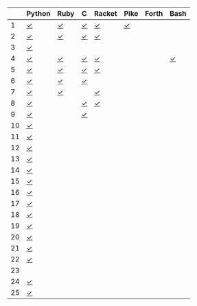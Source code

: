 |    | Python       | Ruby         | C            | Racket       | Pike         | Forth        | Bash         |
| -- | ------       | ----         | -            | ------       | ----         | -----        | ----         |
|  1 | [✓][01py]    | [✓][01rb]    | [✓][01c]     | [✓][01rkt]   | [✓][01pike]  |              |              |
|  2 | [✓][02py]    | [✓][02rb]    | [✓][02c]     | [✓][02rkt]   |              |              |              |
|  3 | [✓][03py]    |              |              |              |              |              |              |
|  4 | [✓][04py]    | [✓][04rb]    | [✓][04c]     | [✓][04rkt]   |              |              | [✓][04sh]    |
|  5 | [✓][05py]    | [✓][05rb]    | [✓][05c]     | [✓][05rkt]   |              |              |              |
|  6 | [✓][06py]    | [✓][06rb]    | [✓][06c]     |              |              |              |              |
|  7 | [✓][07py]    | [✓][07rb]    |              | [✓][07rkt]   |              |              |              |
|  8 | [✓][08py]    |              | [✓][08c]     | [✓][08rkt]   |              |              |              |
|  9 | [✓][09py]    |              | [✓][09c]     |              |              |              |              |
| 10 | [✓][10py]    |              |              |              |              |              |              |
| 11 | [✓][11py]    |              |              |              |              |              |              |
| 12 | [✓][12py]    |              |              |              |              |              |              |
| 13 | [✓][13py]    |              |              |              |              |              |              |
| 14 | [✓][14py]    |              |              |              |              |              |              |
| 15 | [✓][15py]    |              |              |              |              |              |              |
| 16 | [✓][16py]    |              |              |              |              |              |              |
| 17 | [✓][17py]    |              |              |              |              |              |              |
| 18 | [✓][18py]    |              |              |              |              |              |              |
| 19 | [✓][19py]    |              |              |              |              |              |              |
| 20 | [✓][20py]    |              |              |              |              |              |              |
| 21 | [✓][21py]    |              |              |              |              |              |              |
| 22 | [✓][22py]    |              |              |              |              |              |              |
| 23 |              |              |              |              |              |              |              |
| 24 | [✓][24py]    |              |              |              |              |              |              |
| 25 | [✓][25py]    |              |              |              |              |              |              |

[01py]:      https://github.com/allengarvin/adventofcode/blob/main/2017/01/01-python.py
[01rb]:      https://github.com/allengarvin/adventofcode/blob/main/2017/01/01-ruby.rb
[01c]:       https://github.com/allengarvin/adventofcode/blob/main/2017/01/01-c.c
[01rkt]:     https://github.com/allengarvin/adventofcode/blob/main/2017/01/01-racket.rkt
[01pike]:    https://github.com/allengarvin/adventofcode/blob/main/2017/01/01-pike.pike
[02py]:      https://github.com/allengarvin/adventofcode/blob/main/2017/02/02-python.py
[02rb]:      https://github.com/allengarvin/adventofcode/blob/main/2017/02/02-ruby.rb
[02c]:       https://github.com/allengarvin/adventofcode/blob/main/2017/02/02-c.c
[02rkt]:     https://github.com/allengarvin/adventofcode/blob/main/2017/02/02-racket.rkt
[03py]:      https://github.com/allengarvin/adventofcode/blob/main/2017/03/03-python.py
[04py]:      https://github.com/allengarvin/adventofcode/blob/main/2017/04/04-python.py
[04rb]:      https://github.com/allengarvin/adventofcode/blob/main/2017/04/04-ruby.rb
[04c]:       https://github.com/allengarvin/adventofcode/blob/main/2017/04/04-c.c
[04rkt]:     https://github.com/allengarvin/adventofcode/blob/main/2017/04/04-racket.rkt
[04sh]:      https://github.com/allengarvin/adventofcode/blob/main/2017/04/04-bash.sh
[05py]:      https://github.com/allengarvin/adventofcode/blob/main/2017/05/05-python.py
[05rb]:      https://github.com/allengarvin/adventofcode/blob/main/2017/05/05-ruby.rb
[05c]:       https://github.com/allengarvin/adventofcode/blob/main/2017/05/05-c.c
[05rkt]:     https://github.com/allengarvin/adventofcode/blob/main/2017/05/05-racket.rkt
[06py]:      https://github.com/allengarvin/adventofcode/blob/main/2017/06/06-python.py
[06rb]:      https://github.com/allengarvin/adventofcode/blob/main/2017/06/06-ruby.rb
[06c]:       https://github.com/allengarvin/adventofcode/blob/main/2017/06/06-c.c
[07py]:      https://github.com/allengarvin/adventofcode/blob/main/2017/07/07-python.py
[07rb]:      https://github.com/allengarvin/adventofcode/blob/main/2017/07/07-ruby.rb
[07rkt]:     https://github.com/allengarvin/adventofcode/blob/main/2017/07/07-racket.rkt
[08py]:      https://github.com/allengarvin/adventofcode/blob/main/2017/08/08-python.py
[08c]:       https://github.com/allengarvin/adventofcode/blob/main/2017/08/08-c.c
[08rkt]:     https://github.com/allengarvin/adventofcode/blob/main/2017/08/08-racket.rkt
[09py]:      https://github.com/allengarvin/adventofcode/blob/main/2017/09/09-python.py
[09c]:       https://github.com/allengarvin/adventofcode/blob/main/2017/09/09-c.c
[10py]:      https://github.com/allengarvin/adventofcode/blob/main/2017/10/10-python.py
[11py]:      https://github.com/allengarvin/adventofcode/blob/main/2017/11/11-python.py
[12py]:      https://github.com/allengarvin/adventofcode/blob/main/2017/12/12-python.py
[13py]:      https://github.com/allengarvin/adventofcode/blob/main/2017/13/13-python.py
[14py]:      https://github.com/allengarvin/adventofcode/blob/main/2017/14/14-python.py
[15py]:      https://github.com/allengarvin/adventofcode/blob/main/2017/15/15-python.py
[16py]:      https://github.com/allengarvin/adventofcode/blob/main/2017/16/16-python.py
[17py]:      https://github.com/allengarvin/adventofcode/blob/main/2017/17/17-python.py
[18py]:      https://github.com/allengarvin/adventofcode/blob/main/2017/18/18-python.py
[19py]:      https://github.com/allengarvin/adventofcode/blob/main/2017/19/19-python.py
[20py]:      https://github.com/allengarvin/adventofcode/blob/main/2017/20/20-python.py
[21py]:      https://github.com/allengarvin/adventofcode/blob/main/2017/21/21-python.py
[22py]:      https://github.com/allengarvin/adventofcode/blob/main/2017/22/22-python.py
[24py]:      https://github.com/allengarvin/adventofcode/blob/main/2017/24/24-python.py
[25py]:      https://github.com/allengarvin/adventofcode/blob/main/2017/25/25-python.py
